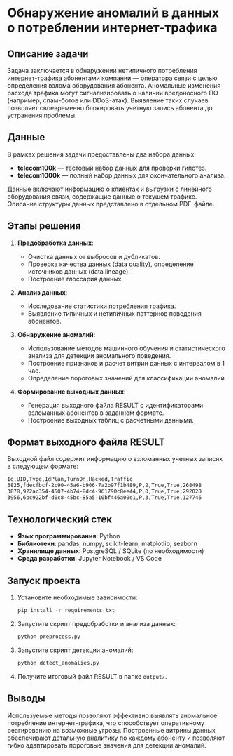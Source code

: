 # Обнаружение аномалий в данных о потреблении интернет-трафика

## Описание задачи
Задача заключается в обнаружении нетипичного потребления интернет-трафика абонентами компании — оператора связи с целью определения взлома оборудования абонента. Аномальные изменения расхода трафика могут сигнализировать о наличии вредоносного ПО (например, спам-ботов или DDoS-атак). Выявление таких случаев позволяет своевременно блокировать учетную запись абонента до устранения проблемы.

## Данные
В рамках решения задачи предоставлены два набора данных:
- **telecom100k** — тестовый набор данных для проверки гипотез.
- **telecom1000k** — полный набор данных для окончательного анализа.

Данные включают информацию о клиентах и выгрузки с линейного оборудования связи, содержащие данные о текущем трафике. Описание структуры данных представлено в отдельном PDF-файле.

## Этапы решения
1. **Предобработка данных**:
   - Очистка данных от выбросов и дубликатов.
   - Проверка качества данных (data quality), определение источников данных (data lineage).
   - Построение глоссария данных.

2. **Анализ данных**:
   - Исследование статистики потребления трафика.
   - Выявление типичных и нетипичных паттернов поведения абонентов.
   
3. **Обнаружение аномалий**:
   - Использование методов машинного обучения и статистического анализа для детекции аномального поведения.
   - Построение признаков и расчет витрин данных с интервалом в 1 час.
   - Определение пороговых значений для классификации аномалий.
   
4. **Формирование выходных данных**:
   - Генерация выходного файла RESULT с идентификаторами взломанных абонентов в заданном формате.
   - Построение выходных таблиц с расчетными данными.

## Формат выходного файла RESULT
Выходной файл содержит информацию о взломанных учетных записях в следующем формате:

```csv
Id,UID,Type,IdPlan,TurnOn,Hacked,Traffic
3825,fdecfbcf-2c90-45a6-b906-7a2b97f1b489,P,2,True,True,268498
3878,922ac354-4507-4b74-8dc4-961790c8ee44,P,0,True,True,292020
3956,6bc922bf-d0c8-45bc-85a5-10bf446a00e1,P,3,True,True,127746
```

## Технологический стек
- **Язык программирования**: Python
- **Библиотеки**: pandas, numpy, scikit-learn, matplotlib, seaborn
- **Хранилище данных**: PostgreSQL / SQLite (по необходимости)
- **Среда разработки**: Jupyter Notebook / VS Code

## Запуск проекта
1. Установите необходимые зависимости:
   ```bash
   pip install -r requirements.txt
   ```
2. Запустите скрипт предобработки и анализа данных:
   ```bash
   python preprocess.py
   ```
3. Запустите скрипт детекции аномалий:
   ```bash
   python detect_anomalies.py
   ```
4. Получите итоговый файл RESULT в папке `output/`.

## Выводы
Используемые методы позволяют эффективно выявлять аномальное потребление интернет-трафика, что способствует оперативному реагированию на возможные угрозы. Построенные витрины данных обеспечивают детальную аналитику по каждому абоненту и позволяют гибко адаптировать пороговые значения для детекции аномалий.


